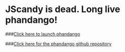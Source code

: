 # JScandy is dead. Long live phandango!

###[Click here to launch phandango](http://jameshadfield.github.io/phandango/)

###[Click here for the phandango github repository](https://github.com/jameshadfield/phandango)
